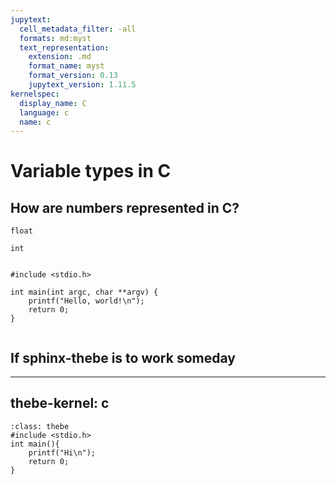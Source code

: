 ```yaml
---
jupytext:
  cell_metadata_filter: -all
  formats: md:myst
  text_representation:
    extension: .md
    format_name: myst
    format_version: 0.13
    jupytext_version: 1.11.5
kernelspec:
  display_name: C
  language: c
  name: c
---
```


# Variable types in C

## How are numbers represented in C?

`float`

`int`


```{code-cell} c

#include <stdio.h>

int main(int argc, char **argv) {
    printf("Hello, world!\n");
    return 0;
}
```


```{thebe-button}
```  

## If sphinx-thebe is to work someday

---
thebe-kernel: c
---

```{code-block} c
:class: thebe
#include <stdio.h>
int main(){
    printf("Hi\n");
    return 0;
}
```

```{thebe-button} 
```


